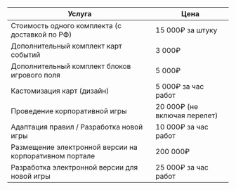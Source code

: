 | Услуга | Цена |
| --- | --- |
| Стоимость одного комплекта (с доставкой по РФ) | 15 000₽ за штуку |
| Дополнительный комплект карт событий | 3 000₽ |
| Дополнительный комплект блоков игрового поля | 5 000₽ |
| Кастомизация карт (дизайн) | 5 000₽ за час работ |
| Проведение корпоративной игры | 20 000₽ (не включая перелет) |
| Адаптация правил / Разработка новой игры | 10 000₽ за час работ |
| Размещение электронной версии на корпоративном портале | 200 000₽ |
| Разработка электронной версии для новой игры | 25 000₽ за час работ |